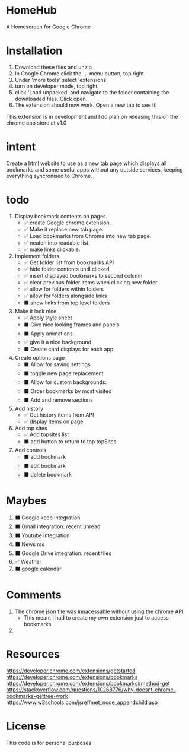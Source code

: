 # HomeHub
A Homescreen for Google Chrome

# Installation
1. Download these files and unzip
2. In Google Chrome click the ⋮ menu button, top right.
3. Under 'more tools' select 'extensions'
4. turn on developer mode, top right.
5. click 'Load unpacked' and navigate to the folder containing the downloaded files. Click open.
6. The extension should now work. Open a new tab to see it!

This extension is in development and I do plan on releasing this on the chrome app store at v1.0

# intent
Create a html website to use as a new tab page which displays all bookmarks and some useful apps
without any outside services, keeping everything syncronised to Chrome.

# todo
1. Display bookmark contents on pages.
	- ✅ create Google chrome extension.												
	- ✅ Make it replace new tab page.													
	- ✅ Load bookmarks from Chrome into new tab page.					
	- ✅ neaten into readable list.														
	- ✅ make links clickable.																	
2. Implement folders																		
	- ✅ Get folder list from bookmarks API										
	- ✅ hide folder contents until clicked										
	- ✅ insert displayed bookmarks to second column						
	- ✅ clear previous folder items when clicking new folder 	
	- ✅ allow for folders within folders											
	- ✅ allow for folders alongside links											
	- ⬛ show links from top level folders											
3. Make it look nice																			
	- ✅ Apply style sheet																			
	- ⬛ Give nice looking frames and panels										
	- ⬛ Apply animations																			
	- ✅ give it a nice background															
	- ⬛ Create card displays for each app											
5. Create options page																	
	- ⬛ Allow for saving settings															
	- ⬛ toggle new page replacement														
	- ⬛ Allow for custom backgrounds.													
	- ⬛ Order bookmarks by most visited												
	- ⬛ Add and remove sections																
6. Add history																						
	- ✅ Get history items from API													
	- ✅ display items on page															
7. Add top sites
  	- ✅ Add topsites list
	- ⬛ add button to return to top topSites									
8. Add controls																						
	- ⬛ add bookmark																					
	- ⬛ edit bookmark																					
	- ⬛ delete bookmark																				

# Maybes
1. ⬛ Google keep integration																
2. ⬛ Gmail integration: recent unread												
3. ⬛ Youtube integration																		
4. ⬛ News rss																								
5. ⬛ Google Drive integration: recent files									
6. ✅ Weather																								
7. ⬛ google calendar																				

# Comments
1. The chrome json file was innacessable without using the chrome API
	- This meant I had to create my own extension just to access bookmarks
2.

# Resources
https://developer.chrome.com/extensions/getstarted
https://developer.chrome.com/extensions/bookmarks
https://developer.chrome.com/extensions/bookmarks#method-get
https://stackoverflow.com/questions/10268776/why-doesnt-chrome-bookmarks-gettree-work
https://www.w3schools.com/jsref/met_node_appendchild.asp

# License
This code is for personal purposes
